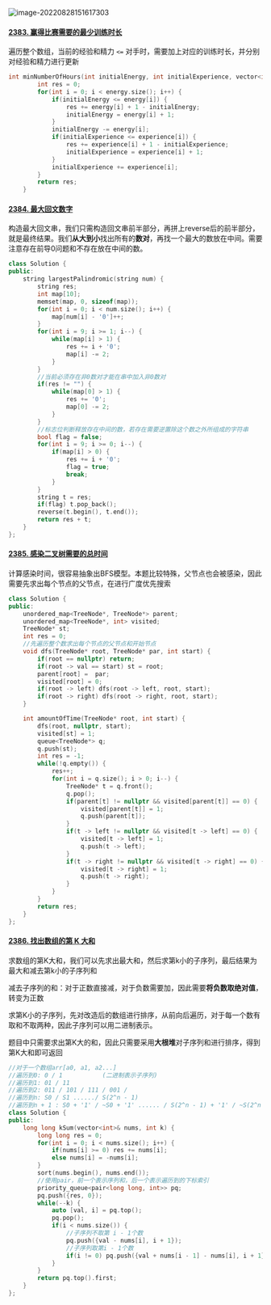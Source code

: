 ![image-20220828151617303](https://typora-lghost.oss-cn-shanghai.aliyuncs.com/img/202208281516404.png)

#### [2383. 赢得比赛需要的最少训练时长](https://leetcode.cn/problems/minimum-hours-of-training-to-win-a-competition/)

遍历整个数组，当前的经验和精力 ```<=``` 对手时，需要加上对应的训练时长，并分别对经验和精力进行更新

```C++
int minNumberOfHours(int initialEnergy, int initialExperience, vector<int>& energy, vector<int>& experience) {
        int res = 0;
        for(int i = 0; i < energy.size(); i++) {
            if(initialEnergy <= energy[i]) {
                res += energy[i] + 1 - initialEnergy;
                initialEnergy = energy[i] + 1;
            }
            initialEnergy -= energy[i];
            if(initialExperience <= experience[i]) {
                res += experience[i] + 1 - initialExperience;
                initialExperience = experience[i] + 1;
            }
            initialExperience += experience[i];
        }
        return res;
    }
```



#### [2384. 最大回文数字](https://leetcode.cn/problems/largest-palindromic-number/)

构造最大回文串，我们只需构造回文串前半部分，再拼上reverse后的前半部分，就是最终结果。我们**从大到小**找出所有的**数对**，再找一个最大的数放在中间。需要注意存在前导0问题和不存在放在中间的数。

```C++
class Solution {
public:
    string largestPalindromic(string num) {
        string res;
        int map[10];
        memset(map, 0, sizeof(map));
        for(int i = 0; i < num.size(); i++) {
            map[num[i] - '0']++;
        }
        for(int i = 9; i >= 1; i--) {
            while(map[i] > 1) {
                res += i + '0';
                map[i] -= 2;
            }
        }
        //当前必须存在非0数对才能在串中加入非0数对
        if(res != "") {
            while(map[0] > 1) {
                res += '0';
                map[0] -= 2;
            }
        }
        //标志位判断释放存在中间的数，若存在需要逆置除这个数之外所组成的字符串
        bool flag = false;
        for(int i = 9; i >= 0; i--) {
            if(map[i] > 0) {
                res += i + '0';
                flag = true;
                break;
            }
        }
        string t = res;
        if(flag) t.pop_back();
        reverse(t.begin(), t.end());
        return res + t;
    }
};
```



#### [2385. 感染二叉树需要的总时间](https://leetcode.cn/problems/amount-of-time-for-binary-tree-to-be-infected/)

计算感染时间，很容易抽象出BFS模型。本题比较特殊，父节点也会被感染，因此需要先求出每个节点的父节点，在进行广度优先搜索

```C++
class Solution {
public:
    unordered_map<TreeNode*, TreeNode*> parent;
    unordered_map<TreeNode*, int> visited;
    TreeNode* st;
    int res = 0;
    //先遍历整个数求出每个节点的父节点和开始节点
    void dfs(TreeNode* root, TreeNode* par, int start) {
        if(root == nullptr) return;
        if(root -> val == start) st = root;
        parent[root] =  par;
        visited[root] = 0;
        if(root -> left) dfs(root -> left, root, start);
        if(root -> right) dfs(root -> right, root, start);
    }

    int amountOfTime(TreeNode* root, int start) {
        dfs(root, nullptr, start);
        visited[st] = 1;
        queue<TreeNode*> q;
        q.push(st);
        int res = -1;
        while(!q.empty()) {
            res++;
            for(int i = q.size(); i > 0; i--) {
                TreeNode* t = q.front();
                q.pop();
                if(parent[t] != nullptr && visited[parent[t]] == 0) {
                    visited[parent[t]] = 1;
                    q.push(parent[t]);
                }
                if(t -> left != nullptr && visited[t -> left] == 0) {
                    visited[t -> left] = 1;
                    q.push(t -> left);
                } 
                if(t -> right != nullptr && visited[t -> right] == 0) {
                    visited[t -> right] = 1;
                    q.push(t -> right);
                } 
            }
        }
        return res;
    }
};
```



#### [2386. 找出数组的第 K 大和](https://leetcode.cn/problems/find-the-k-sum-of-an-array/)

求数组的第K大和，我们可以先求出最大和，然后求第k小的子序列，最后结果为最大和减去第k小的子序列和

减去子序列的和：对于正数直接减，对于负数需要加，因此需要**将负数取绝对值**，转变为正数

求第K小的子序列，先对改造后的数组进行排序，从前向后遍历，对于每一个数有取和不取两种，因此子序列可以用二进制表示。

题目中只需要求出第K大的和，因此只需要采用**大根堆**对子序列和进行排序，得到第K大和即可返回

```C++
//对于一个数组arr[a0, a1, a2...]
//遍历到0: 0 / 1 			(二进制表示子序列)
//遍历到1: 01 / 11
//遍历到2: 011 / 101 / 111 / 001 / 
//遍历到n: S0 / S1 ....../ S(2^n - 1)
//遍历到n + 1 : S0 + '1' / ~S0 + '1' ...... / S(2^n - 1) + '1' / ~S(2^n - 1) + '1'
class Solution {
public:
    long long kSum(vector<int>& nums, int k) {
        long long res = 0;
        for(int i = 0; i < nums.size(); i++) {
            if(nums[i] >= 0) res += nums[i];
            else nums[i] = -nums[i];
        }
        sort(nums.begin(), nums.end());
        //使用pair，前一个表示序列和，后一个表示遍历到的下标索引
        priority_queue<pair<long long, int>> pq;
        pq.push({res, 0});
        while(--k) {
            auto [val, i] = pq.top();
            pq.pop();
            if(i < nums.size()) {
                //子序列不取第 i - 1个数
                pq.push({val - nums[i], i + 1});
                //子序列取第i - 1个数
                if(i != 0) pq.push({val + nums[i - 1] - nums[i], i + 1});
            }
        }
        return pq.top().first;
    }
};
```




